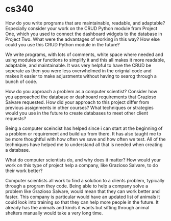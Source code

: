 # cs340

How do you write programs that are maintainable, readable, and adaptable? Especially consider your work on the CRUD Python module from Project One, which you used to connect the dashboard widgets to the database in Project Two. What were the advantages of working in this way? How else could you use this CRUD Python module in the future?

We write programs, with lots of comments, white space where needed and using modules or functions to simplify it and this all makes it more readable, adaptable, and maintainable. It was very helpful to have the CRUD be seperate as then you were less overwhelmed in the orignial code and makes it easier to make adjustments without having to searcg through a bunch of code. 


How do you approach a problem as a computer scientist? Consider how you approached the database or dashboard requirements that Grazioso Salvare requested. How did your approach to this project differ from previous assignments in other courses? What techniques or strategies would you use in the future to create databases to meet other client requests?

Being a computer sceincist has helped since i can start at the beginning of a problem or requirement and build up from there. It has also taught me to be more thoughtful with how often we save and how often we test. All of the techniques have helped me to understand all that is needed when creating a database. 


What do computer scientists do, and why does it matter? How would your work on this type of project help a company, like Grazioso Salvare, to do their work better?

Computer scientists all work to find a solution to a clients problem, typically through a program they code. Being able to help a company solve a problem like Grazioso Salvare, would mean that they can work better and faster. This company is particular would have an updated list of animals it could look into training so that they can help more people in the future. It already has the animals and kinds it wants but sifting through animal shelters manually would take a very long time. 
